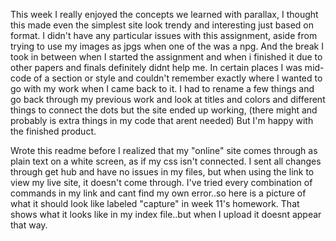 This week I really enjoyed the concepts we learned with parallax, I thought this made even the simplest site look trendy and interesting just based on format.
I didn't have any particular issues with this assignment, aside from trying to use my images as jpgs when one of the was a npg. And the break I took in between when I started the assignment and when i finished it due to other papers and finals definitely didnt help me. In certain places I was mid-code of a section or style and couldn't remember exactly where I wanted to go with my work when I came back to it. I had to rename a few things and go back through my previous work and look at titles and colors and different things to connect the dots but the site ended up working, (there might and probably is extra things in my code that arent needed) But I'm happy with the finished product.


Wrote this readme before I realized that my "online" site comes through as plain text on a white screen, as if my css isn't connected. I sent all changes through get hub and have no issues in my files, but when using the link to view my live site, it doesn't come through. I've tried every combination of commands in my link and cant find my own error..so here is a picture of what it should look like labeled "capture" in week 11's homework. That shows what it looks like in my index file..but when I upload it doesnt appear that way. 
